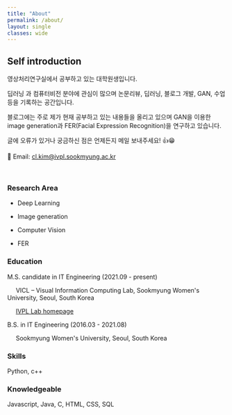 ```yaml
---
title: "About"
permalink: /about/
layout: single
classes: wide
---
```


## Self introduction

영상처리연구실에서 공부하고 있는 대학원생입니다.

딥러닝 과 컴퓨터비전 분야에 관심이 많으며 논문리뷰, 딥러닝, 블로그 개발, GAN, 수업 등을 기록하는 공간입니다.

블로그에는 주로 제가 현재 공부하고 있는 내용들을 올리고 있으며 GAN을 이용한 image generation과 FER(Facial Expression Recognition)을 연구하고 있습니다.

글에 오류가 있거나 궁금하신 점은 언제든지 메일 보내주세요! 👍😁

💌 Email: cl.kim@ivpl.sookmyung.ac.kr 

<br>

### Research Area

- Deep Learning

- Image generation

- Computer Vision

- FER

### Education

M.S. candidate in IT Engineering (2021.09 - present)

&nbsp;&nbsp;&nbsp;&nbsp; VICL – Visual Information Computing Lab, Sookmyung Women's University, Seoul, South Korea

&nbsp;&nbsp;&nbsp;&nbsp; [IVPL Lab homepage](https://ivpl.sookmyung.ac.kr/)



B.S. in IT Engineering (2016.03 - 2021.08)

&nbsp;&nbsp;&nbsp;&nbsp;  Sookmyung Women's University, Seoul, South Korea


### Skills

Python, c++

### Knowledgeable

Javascript, Java, C, HTML, CSS, SQL


